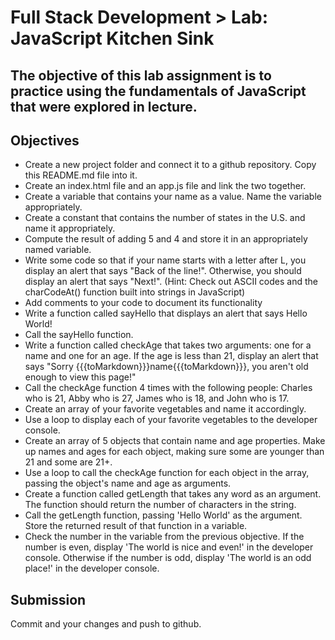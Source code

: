 
# Full Stack Development > Lab: JavaScript Kitchen Sink

## The objective of this lab assignment is to practice using the fundamentals of JavaScript that were explored in lecture.

## Objectives
* Create a new project folder and connect it to a github repository. Copy this README.md file into it.
* Create an index.html file and an app.js file and link the two together.
* Create a variable that contains your name as a value. Name the variable appropriately.
* Create a constant that contains the number of states in the U.S. and name it appropriately.
* Compute the result of adding 5 and 4 and store it in an appropriately named variable.
* Write some code so that if your name starts with a letter after L, you display an alert that says "Back of the line!". Otherwise, you should display an alert that says "Next!". (Hint: Check out ASCII codes and the charCodeAt() function built into strings in JavaScript)
* Add comments to your code to document its functionality
* Write a function called sayHello that displays an alert that says Hello World!
* Call the sayHello function.
* Write a function called checkAge that takes two arguments: one for a name and one for an age. If the age is less than 21, display an alert that says "Sorry {{{toMarkdown}}}name{{{toMarkdown}}}, you aren't old enough to view this page!"
* Call the checkAge function 4 times with the following people: Charles who is 21, Abby who is 27, James who is 18, and John who is 17.
* Create an array of your favorite vegetables and name it accordingly.
* Use a loop to display each of your favorite vegetables to the developer console.
* Create an array of 5 objects that contain name and age properties. Make up names and ages for each object, making sure some are younger than 21 and some are 21+.
* Use a loop to call the checkAge function for each object in the array, passing the object's name and age as arguments.
* Create a function called getLength that takes any word as an argument. The function should return the number of characters in the string.
* Call the getLength function, passing 'Hello World' as the argument. Store the returned result of that function in a variable.
* Check the number in the variable from the previous objective. If the number is even, display 'The world is nice and even!' in the developer console. Otherwise if the number is odd, display 'The world is an odd place!' in the developer console.

## Submission
Commit and your changes and push to github.